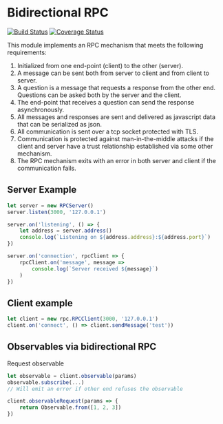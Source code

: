 # Bidirectional RPC

[![Build Status](https://travis-ci.org/mattiash/bidirectional-rpc.svg?branch=master)](https://travis-ci.org/mattiash/bidirectional-rpc) [![Coverage Status](https://coveralls.io/repos/github/mattiash/bidirectional-rpc/badge.svg?branch=master)](https://coveralls.io/github/mattiash/bidirectional-rpc?branch=master)

This module implements an RPC mechanism that meets the following requirements:

1. Initialized from one end-point (client) to the other (server).
2. A message can be sent both from server to client and from client to server.
3. A question is a message that requests a response from the other end. Questions can be asked both by the server and the client.
4. The end-point that receives a question can send the response asynchronously.
5. All messages and responses are sent and delivered as javascript data that can be serialized as json.
6. All communication is sent over a tcp socket protected with TLS.
7. Communication is protected against man-in-the-middle attacks if the client and server have a trust relationship established via some other mechanism.
8. The RPC mechanism exits with an error in both server and client if the communication fails.

## Server Example

```javascript
let server = new RPCServer()
server.listen(3000, '127.0.0.1')

server.on('listening', () => {
    let address = server.address()
    console.log(`Listening on ${address.address}:${address.port}`)
})

server.on('connection', rpcClient => {
    rpcClient.on('message', message =>
        console.log(`Server received ${message}`)
    )
})
```

## Client example

```javascript
let client = new rpc.RPCClient(3000, '127.0.0.1')
client.on('connect', () => client.sendMessage('test'))
```

## Observables via bidirectional RPC

Request observable

```javascript
let observable = client.observable(params)
observable.subscribe(...)
// Will emit an error if other end refuses the observable
```

```javascript
client.observableRequest(params => {
    return Observable.from([1, 2, 3])
})
```
